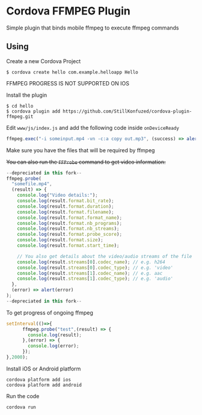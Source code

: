# Cordova FFMPEG Plugin

Simple plugin that binds mobile ffmpeg to execute ffmpeg commands

## Using

Create a new Cordova Project

    $ cordova create hello com.example.helloapp Hello

FFMPEG PROGRESS IS  NOT SUPPORTED ON IOS

Install the plugin

    $ cd hello
    $ cordova plugin add https://github.com/StillKonfuzed/cordova-plugin-ffmpeg.git

Edit `www/js/index.js` and add the following code inside `onDeviceReady`

```js
ffmpeg.exec("-i someinput.mp4 -vn -c:a copy out.mp3", (success) => alert(success), (failure) => alert(failure));
```

Make sure you have the files that will be required by ffmpeg

~~You can also run the `FFProbe` command to get video information:~~

```js
--depreciated in this fork--
ffmpeg.probe(
  "somefile.mp4",
  (result) => {
    console.log("Video details:");
    console.log(result.format.bit_rate);
    console.log(result.format.duration);
    console.log(result.format.filename);
    console.log(result.format.format_name);
    console.log(result.format.nb_programs);
    console.log(result.format.nb_streams);
    console.log(result.format.probe_score);
    console.log(result.format.size);
    console.log(result.format.start_time);

    // You also get details about the video/audio streams of the file
    console.log(result.streams[0].codec_name); // e.g. h264
    console.log(result.streams[0].codec_type); // e.g. 'video'
    console.log(result.streams[1].codec_name); // e.g. aac
    console.log(result.streams[1].codec_type); // e.g. 'audio'
  },
  (error) => alert(error)
);
--depreciated in this fork--
```

To get progress of ongoing ffmpeg 
```js
setInterval(()=>{
      ffmpeg.probe("test",(result) => {
        console.log(result);
      },(error) => {
        console.log(error);
      });
},2000);
```

Install iOS or Android platform

    cordova platform add ios
    cordova platform add android

Run the code

    cordova run
